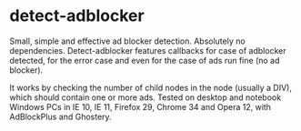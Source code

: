 detect-adblocker
================

Small, simple and effective ad blocker detection. Absolutely no dependencies. Detect-adblocker features callbacks for case of adblocker detected, for the error case and even for the case of ads run fine (no ad blocker).

It works by checking the number of child nodes in the node (usually a DIV), which should contain one or more ads. Tested on desktop and notebook Windows PCs in IE 10, IE 11, Firefox 29, Chrome 34 and Opera 12,  with AdBlockPlus and Ghostery.

